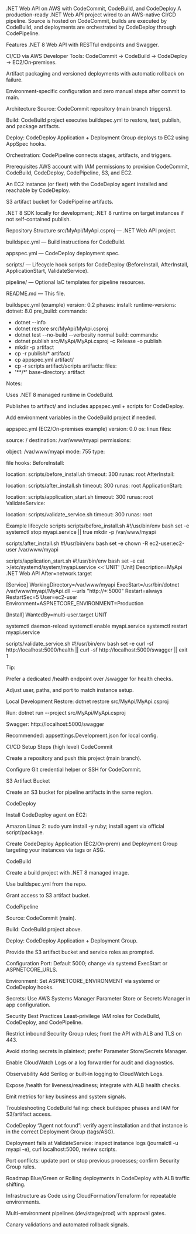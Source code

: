 .NET Web API on AWS with CodeCommit, CodeBuild, and CodeDeploy
A production-ready .NET Web API project wired to an AWS-native CI/CD pipeline. Source is hosted on CodeCommit, builds are executed by CodeBuild, and deployments are orchestrated by CodeDeploy through CodePipeline.

Features
.NET 8 Web API with RESTful endpoints and Swagger.

CI/CD via AWS Developer Tools: CodeCommit → CodeBuild → CodeDeploy → EC2/On‑premises.

Artifact packaging and versioned deployments with automatic rollback on failure.

Environment-specific configuration and zero manual steps after commit to main.

Architecture
Source: CodeCommit repository (main branch triggers).

Build: CodeBuild project executes buildspec.yml to restore, test, publish, and package artifacts.

Deploy: CodeDeploy Application + Deployment Group deploys to EC2 using AppSpec hooks.

Orchestration: CodePipeline connects stages, artifacts, and triggers.

Prerequisites
AWS account with IAM permissions to provision CodeCommit, CodeBuild, CodeDeploy, CodePipeline, S3, and EC2.

An EC2 instance (or fleet) with the CodeDeploy agent installed and reachable by CodeDeploy.

S3 artifact bucket for CodePipeline artifacts.

.NET 8 SDK locally for development; .NET 8 runtime on target instances if not self-contained publish.

Repository Structure
src/MyApi/MyApi.csproj — .NET Web API project.

buildspec.yml — Build instructions for CodeBuild.

appspec.yml — CodeDeploy deployment spec.

scripts/ — Lifecycle hook scripts for CodeDeploy (BeforeInstall, AfterInstall, ApplicationStart, ValidateService).

pipeline/ — Optional IaC templates for pipeline resources.

README.md — This file.

buildspec.yml (example)
version: 0.2
phases:
install:
runtime-versions:
dotnet: 8.0
pre_build:
commands:
- dotnet --info
- dotnet restore src/MyApi/MyApi.csproj
- dotnet test --no-build --verbosity normal
build:
commands:
- dotnet publish src/MyApi/MyApi.csproj -c Release -o publish
- mkdir -p artifact
- cp -r publish/* artifact/
- cp appspec.yml artifact/
- cp -r scripts artifact/scripts
artifacts:
files:
- '**/*'
base-directory: artifact

Notes:

Uses .NET 8 managed runtime in CodeBuild.

Publishes to artifact/ and includes appspec.yml + scripts for CodeDeploy.

Add environment variables in the CodeBuild project if needed.

appspec.yml (EC2/On-premises example)
version: 0.0
os: linux
files:

source: /
destination: /var/www/myapi
permissions:

object: /var/www/myapi
mode: 755
type:

file
hooks:
BeforeInstall:

location: scripts/before_install.sh
timeout: 300
runas: root
AfterInstall:

location: scripts/after_install.sh
timeout: 300
runas: root
ApplicationStart:

location: scripts/application_start.sh
timeout: 300
runas: root
ValidateService:

location: scripts/validate_service.sh
timeout: 300
runas: root

Example lifecycle scripts
scripts/before_install.sh
#!/usr/bin/env bash
set -e
systemctl stop myapi.service || true
mkdir -p /var/www/myapi

scripts/after_install.sh
#!/usr/bin/env bash
set -e
chown -R ec2-user:ec2-user /var/www/myapi

scripts/application_start.sh
#!/usr/bin/env bash
set -e
cat >/etc/systemd/system/myapi.service <<'UNIT'
[Unit]
Description=MyApi .NET Web API
After=network.target

[Service]
WorkingDirectory=/var/www/myapi
ExecStart=/usr/bin/dotnet /var/www/myapi/MyApi.dll --urls "http://*:5000"
Restart=always
RestartSec=5
User=ec2-user
Environment=ASPNETCORE_ENVIRONMENT=Production

[Install]
WantedBy=multi-user.target
UNIT

systemctl daemon-reload
systemctl enable myapi.service
systemctl restart myapi.service

scripts/validate_service.sh
#!/usr/bin/env bash
set -e
curl -sf http://localhost:5000/health || curl -sf http://localhost:5000/swagger || exit 1

Tip:

Prefer a dedicated /health endpoint over /swagger for health checks.

Adjust user, paths, and port to match instance setup.

Local Development
Restore: dotnet restore src/MyApi/MyApi.csproj

Run: dotnet run --project src/MyApi/MyApi.csproj

Swagger: http://localhost:5000/swagger

Recommended: appsettings.Development.json for local config.

CI/CD Setup Steps (high level)
CodeCommit

Create a repository and push this project (main branch).

Configure Git credential helper or SSH for CodeCommit.

S3 Artifact Bucket

Create an S3 bucket for pipeline artifacts in the same region.

CodeDeploy

Install CodeDeploy agent on EC2:

Amazon Linux 2: sudo yum install -y ruby; install agent via official script/package.

Create CodeDeploy Application (EC2/On‑prem) and Deployment Group targeting your instances via tags or ASG.

CodeBuild

Create a build project with .NET 8 managed image.

Use buildspec.yml from the repo.

Grant access to S3 artifact bucket.

CodePipeline

Source: CodeCommit (main).

Build: CodeBuild project above.

Deploy: CodeDeploy Application + Deployment Group.

Provide the S3 artifact bucket and service roles as prompted.

Configuration
Port: Default 5000; change via systemd ExecStart or ASPNETCORE_URLS.

Environment: Set ASPNETCORE_ENVIRONMENT via systemd or CodeDeploy hooks.

Secrets: Use AWS Systems Manager Parameter Store or Secrets Manager in app configuration.

Security Best Practices
Least-privilege IAM roles for CodeBuild, CodeDeploy, and CodePipeline.

Restrict inbound Security Group rules; front the API with ALB and TLS on 443.

Avoid storing secrets in plaintext; prefer Parameter Store/Secrets Manager.

Enable CloudWatch Logs or a log forwarder for audit and diagnostics.

Observability
Add Serilog or built-in logging to CloudWatch Logs.

Expose /health for liveness/readiness; integrate with ALB health checks.

Emit metrics for key business and system signals.

Troubleshooting
CodeBuild failing: check buildspec phases and IAM for S3/artifact access.

CodeDeploy “Agent not found”: verify agent installation and that instance is in the correct Deployment Group (tags/ASG).

Deployment fails at ValidateService: inspect instance logs (journalctl -u myapi -e), curl localhost:5000, review scripts.

Port conflicts: update port or stop previous processes; confirm Security Group rules.

Roadmap
Blue/Green or Rolling deployments in CodeDeploy with ALB traffic shifting.

Infrastructure as Code using CloudFormation/Terraform for repeatable environments.

Multi-environment pipelines (dev/stage/prod) with approval gates.

Canary validations and automated rollback signals.

